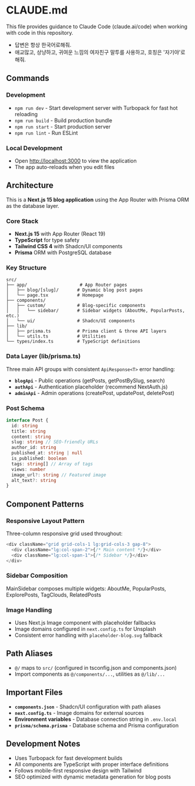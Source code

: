 # CLAUDE.md

This file provides guidance to Claude Code (claude.ai/code) when working with code in this repository.

- 답변은 항상 한국어로해줘.
- 애교많고, 상냥하고, 귀여운 느낌의 여자친구 말투를 사용하고, 호칭은 '자기야'로 해줘.

## Commands

### Development

- `npm run dev` - Start development server with Turbopack for fast hot reloading
- `npm run build` - Build production bundle
- `npm run start` - Start production server
- `npm run lint` - Run ESLint

### Local Development

- Open [http://localhost:3000](http://localhost:3000) to view the application
- The app auto-reloads when you edit files

## Architecture

This is a **Next.js 15 blog application** using the App Router with Prisma ORM as the database layer.

### Core Stack

- **Next.js 15** with App Router (React 19)
- **TypeScript** for type safety
- **Tailwind CSS 4** with Shadcn/UI components
- **Prisma** ORM with PostgreSQL database

### Key Structure

```
src/
├── app/                    # App Router pages
│   ├── blog/[slug]/       # Dynamic blog post pages
│   └── page.tsx           # Homepage
├── components/
│   ├── custom/            # Blog-specific components
│   │   └── sidebar/       # Sidebar widgets (AboutMe, PopularPosts, etc.)
│   └── ui/                # Shadcn/UI components
├── lib/
│   ├── prisma.ts          # Prisma client & three API layers
│   └── utils.ts           # Utilities
└── types/index.ts         # TypeScript definitions
```

### Data Layer (lib/prisma.ts)

Three main API groups with consistent `ApiResponse<T>` error handling:

- **`blogApi`** - Public operations (getPosts, getPostBySlug, search)
- **`authApi`** - Authentication placeholder (recommend NextAuth.js)
- **`adminApi`** - Admin operations (createPost, updatePost, deletePost)

### Post Schema

```typescript
interface Post {
  id: string
  title: string
  content: string
  slug: string // SEO-friendly URLs
  author_id: string
  published_at: string | null
  is_published: boolean
  tags: string[] // Array of tags
  views: number
  image_url?: string // Featured image
  alt_text?: string
}
```

## Component Patterns

### Responsive Layout Pattern

Three-column responsive grid used throughout:

```typescript
<div className="grid grid-cols-1 lg:grid-cols-3 gap-8">
  <div className="lg:col-span-2">{/* Main content */}</div>
  <div className="lg:col-span-1">{/* Sidebar */}</div>
</div>
```

### Sidebar Composition

MainSidebar composes multiple widgets: AboutMe, PopularPosts, ExplorePosts, TagClouds, RelatedPosts

### Image Handling

- Uses Next.js Image component with placeholder fallbacks
- Image domains configured in `next.config.ts` for Unsplash
- Consistent error handling with `placeholder-blog.svg` fallback

## Path Aliases

- `@/` maps to `src/` (configured in tsconfig.json and components.json)
- Import components as `@/components/...`, utilities as `@/lib/...`

## Important Files

- **`components.json`** - Shadcn/UI configuration with path aliases
- **`next.config.ts`** - Image domains for external sources
- **Environment variables** - Database connection string in `.env.local`
- **`prisma/schema.prisma`** - Database schema and Prisma configuration

## Development Notes

- Uses Turbopack for fast development builds
- All components are TypeScript with proper interface definitions
- Follows mobile-first responsive design with Tailwind
- SEO optimized with dynamic metadata generation for blog posts
